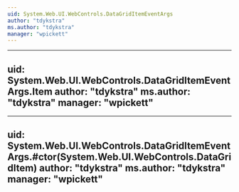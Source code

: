 ```yaml
---
uid: System.Web.UI.WebControls.DataGridItemEventArgs
author: "tdykstra"
ms.author: "tdykstra"
manager: "wpickett"
---
```


---
uid: System.Web.UI.WebControls.DataGridItemEventArgs.Item
author: "tdykstra"
ms.author: "tdykstra"
manager: "wpickett"
---

---
uid: System.Web.UI.WebControls.DataGridItemEventArgs.#ctor(System.Web.UI.WebControls.DataGridItem)
author: "tdykstra"
ms.author: "tdykstra"
manager: "wpickett"
---
